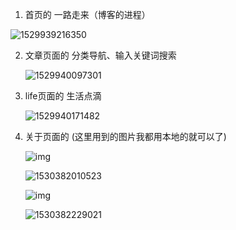 1. 首页的  一路走来（博客的进程）

 ![1529939216350](C:\Users\15785\AppData\Local\Temp\1529939216350.png)



2. 文章页面的  分类导航、输入关键词搜索

   ![1529940097301](C:\Users\15785\AppData\Local\Temp\1529940097301.png)

   

3. life页面的   生活点滴 

   ![1529940171482](C:\Users\15785\AppData\Local\Temp\1529940171482.png)





4. 关于页面的   (这里用到的图片我都用本地的就可以了)

   ![img](file:///C:\Users\15785\AppData\Roaming\Tencent\Users\1578517699\QQ\WinTemp\RichOle\3M6D8KQI[@7FEX@2TP_7C5S.png) 

   

   ![1530382010523](C:\Users\15785\AppData\Local\Temp\1530382010523.png)

   ![img](file:///C:\Users\15785\AppData\Roaming\Tencent\Users\1578517699\QQ\WinTemp\RichOle\Q{2]G8{97R[52O9LG20DHF1.png) 

    

     ![1530382229021](C:\Users\15785\AppData\Local\Temp\1530382229021.png)